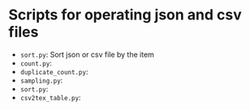 # Scripts for operating json and csv files

* `sort.py`: Sort json or csv file by the item
* `count.py`: 
* `duplicate_count.py`: 
* `sampling.py`: 
* `sort.py`: 
* `csv2tex_table.py`: